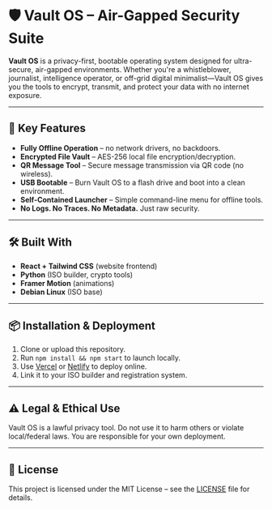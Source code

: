 # 🛡️ Vault OS – Air-Gapped Security Suite

**Vault OS** is a privacy-first, bootable operating system designed for ultra-secure, air-gapped environments. Whether you're a whistleblower, journalist, intelligence operator, or off-grid digital minimalist—Vault OS gives you the tools to encrypt, transmit, and protect your data with no internet exposure.

---

## 🔐 Key Features

- **Fully Offline Operation** – no network drivers, no backdoors.
- **Encrypted File Vault** – AES-256 local file encryption/decryption.
- **QR Message Tool** – Secure message transmission via QR code (no wireless).
- **USB Bootable** – Burn Vault OS to a flash drive and boot into a clean environment.
- **Self-Contained Launcher** – Simple command-line menu for offline tools.
- **No Logs. No Traces. No Metadata.** Just raw security.

---

## 🛠 Built With

- **React + Tailwind CSS** (website frontend)
- **Python** (ISO builder, crypto tools)
- **Framer Motion** (animations)
- **Debian Linux** (ISO base)

---

## 📦 Installation & Deployment

1. Clone or upload this repository.
2. Run `npm install && npm start` to launch locally.
3. Use [Vercel](https://vercel.com) or [Netlify](https://netlify.com) to deploy online.
4. Link it to your ISO builder and registration system.

---

## ⚠️ Legal & Ethical Use

Vault OS is a lawful privacy tool. Do not use it to harm others or violate local/federal laws. You are responsible for your own deployment.

---

## 📄 License

This project is licensed under the MIT License – see the [LICENSE](LICENSE) file for details.
